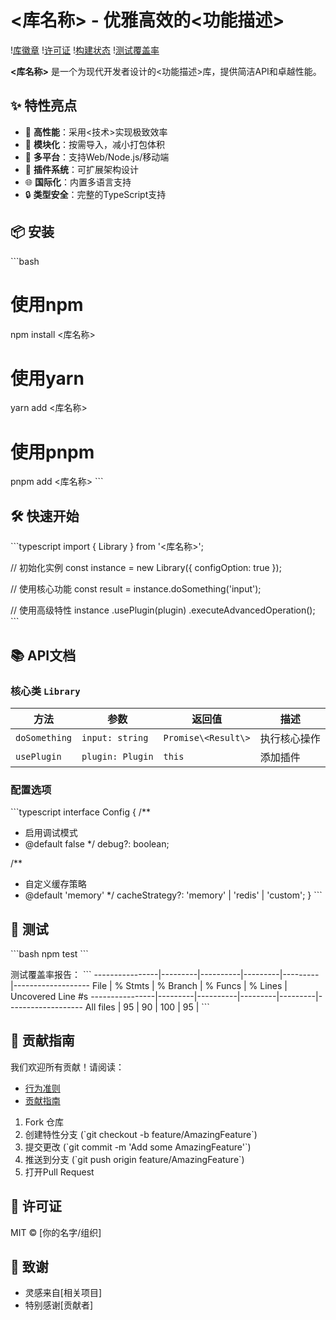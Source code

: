 # \<库名称\> - 优雅高效的\<功能描述\>

\![库徽章](https://img.shields.io/badge/版本-1.0.0-blue) 
\![许可证](https://img.shields.io/badge/许可证-MIT-green)
\![构建状态](https://img.shields.io/badge/构建-通过-brightgreen)
\![测试覆盖率](https://img.shields.io/badge/覆盖率-95%25-success)

**\<库名称\>** 是一个为现代开发者设计的\<功能描述\>库，提供简洁API和卓越性能。

## ✨ 特性亮点

- 🚀 **高性能**：采用\<技术\>实现极致效率
- 🧩 **模块化**：按需导入，减小打包体积
- 📱 **多平台**：支持Web/Node.js/移动端
- 🔌 **插件系统**：可扩展架构设计
- 🌐 **国际化**：内置多语言支持
- 🔒 **类型安全**：完整的TypeScript支持

## 📦 安装

\```bash
# 使用npm
npm install \<库名称\>

# 使用yarn
yarn add \<库名称\>

# 使用pnpm
pnpm add \<库名称\>
\```

## 🛠️ 快速开始

\```typescript
import { Library } from '\<库名称\>';

// 初始化实例
const instance = new Library({
  configOption: true
});

// 使用核心功能
const result = instance.doSomething('input');

// 使用高级特性
instance
  .usePlugin(plugin)
  .executeAdvancedOperation();
\```

## 📚 API文档

### 核心类 `Library`

| 方法 | 参数 | 返回值 | 描述 |
|------|------|--------|------|
| `doSomething` | `input: string` | `Promise\<Result\>` | 执行核心操作 |
| `usePlugin` | `plugin: Plugin` | `this` | 添加插件 |

### 配置选项

\```typescript
interface Config {
  /**
   * 启用调试模式
   * @default false
   */
  debug?: boolean;
  
  /**
   * 自定义缓存策略
   * @default 'memory'
   */
  cacheStrategy?: 'memory' | 'redis' | 'custom';
}
\```

## 🧪 测试

\```bash
npm test
\```

测试覆盖率报告：
\```
----------------|---------|----------|---------|---------|-------------------
File            | % Stmts | % Branch | % Funcs | % Lines | Uncovered Line #s
----------------|---------|----------|---------|---------|-------------------
All files       |     95  |      90  |     100 |     95  |
\```

## 🤝 贡献指南

我们欢迎所有贡献！请阅读：
- [行为准则](./CODE_OF_CONDUCT.md)
- [贡献指南](./CONTRIBUTING.md)

1. Fork 仓库
2. 创建特性分支 (\`git checkout -b feature/AmazingFeature\`)
3. 提交更改 (\`git commit -m 'Add some AmazingFeature'\`)
4. 推送到分支 (\`git push origin feature/AmazingFeature\`)
5. 打开Pull Request

## 📜 许可证

MIT © [你的名字/组织]

## 🌟 致谢

- 灵感来自[相关项目]
- 特别感谢[贡献者]
